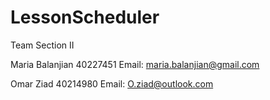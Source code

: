 # LessonScheduler

Team Section II

Maria Balanjian 40227451
Email: maria.balanjian@gmail.com

Omar Ziad 40214980
Email: O.ziad@outlook.com
